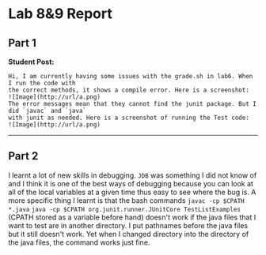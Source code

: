 #  Lab 8&9 Report
## Part 1
**Student Post:** 
```
Hi, I am currently having some issues with the grade.sh in lab6. When I run the code with
the correct methods, it shows a compile error. Here is a screenshot:
![Image](http://url/a.png)
The error messages mean that they cannot find the junit package. But I did `javac` and `java`
with junit as needed. Here is a screenshot of running the Test code:
![Image](http://url/a.png)
```

---
## Part 2
I learnt a lot of new skills in debugging. `JDB` was something I did not know of and I think it is one of the best ways of debugging 
because you can look at all of the local variables at a given time thus easy to see where the bug is.
A more specific thing I learnt is that the bash commands `javac -cp $CPATH *.java` `java -cp $CPATH org.junit.runner.JUnitCore TestListExamples` (CPATH stored as a variable before hand) 
doesn't work if the java files that I want to test are in another directory. I put pathnames before the java files but it still doesn't work. 
Yet when I changed directory into the directory of the java files, the command works just fine.
